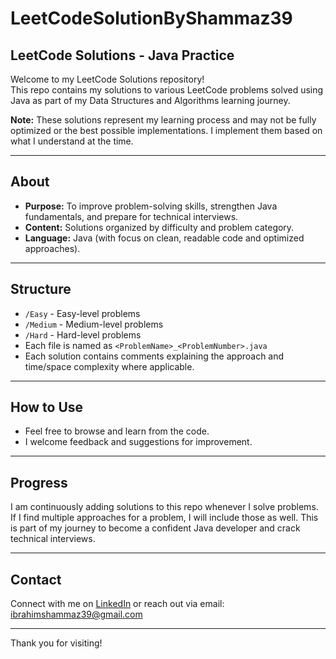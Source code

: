 # LeetCodeSolutionByShammaz39

## LeetCode Solutions - Java Practice

Welcome to my LeetCode Solutions repository!  
This repo contains my solutions to various LeetCode problems solved using Java as part of my Data Structures and Algorithms learning journey.

**Note:** These solutions represent my learning process and may not be fully optimized or the best possible implementations. I implement them based on what I understand at the time.

---


## About

- **Purpose:** To improve problem-solving skills, strengthen Java fundamentals, and prepare for technical interviews.
- **Content:** Solutions organized by difficulty and problem category.
- **Language:** Java (with focus on clean, readable code and optimized approaches).

---

## Structure

- `/Easy` - Easy-level problems
- `/Medium` - Medium-level problems
- `/Hard` - Hard-level problems
- Each file is named as `<ProblemName>_<ProblemNumber>.java`
- Each solution contains comments explaining the approach and time/space complexity where applicable.

---

## How to Use

- Feel free to browse and learn from the code.
- I welcome feedback and suggestions for improvement.

---

## Progress

I am continuously adding solutions to this repo whenever I solve problems. If I find multiple approaches for a problem, I will include those as well. This is part of my journey to become a confident Java developer and crack technical interviews.

---

## Contact

Connect with me on [LinkedIn](https://www.linkedin.com/in/ibrahim-shammaz-964140220/) or reach out via email: ibrahimshammaz39@gmail.com

---

Thank you for visiting!

